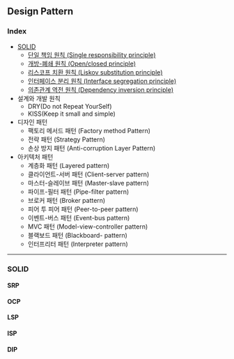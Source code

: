 ## Design Pattern
### Index
- [SOLID](#SOLID)
    - [단일 책임 원칙 (Single responsibility principle)](#SRP)
    - [개방-폐쇄 원칙 (Open/closed principle)](#OCP)
    - [리스코프 치환 원칙 (Liskov substitution principle)](#LSP)
    - [인터페이스 분리 원칙 (Interface segregation principle)](#ISP)
    - [의존관계 역전 원칙 (Dependency inversion principle)](#DIP)
- 설계와 개발 원칙
    - DRY(Do not Repeat YourSelf)
    - KISS(Keep it small and simple)
- 디자인 패턴
    - 팩토리 메서드 패턴 (Factory method Pattern)
    - 전략 패턴 (Strategy Pattern)
    - 손상 방지 패턴 (Anti-corruption Layer Pattern)
- 아키텍처 패턴
    - 계층화 패턴 (Layered pattern)
    - 클라이언트-서버 패턴 (Client-server pattern)
    - 마스터-슬레이브 패턴 (Master-slave pattern)
    - 파이프-필터 패턴 (Pipe-filter pattern)
    - 브로커 패턴 (Broker pattern)
    - 피어 투 피어 패턴 (Peer-to-peer pattern)
    - 이벤트-버스 패턴 (Event-bus pattern)
    - MVC 패턴 (Model-view-controller pattern)
    - 블랙보드 패턴 (Blackboard- pattern)
    - 인터프리터 패턴 (Interpreter pattern)

--------
### SOLID
#### SRP
#### OCP
#### LSP
#### ISP
#### DIP


